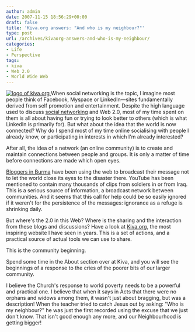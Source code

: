 ```yaml
---
author: admin
date: 2007-11-15 18:56:29+00:00
draft: false
title: 'Kiva.org answers: "And who is my neighbour?"'
type: post
url: /archives/kivaorg-answers-and-who-is-my-neighbour/
categories:
- Life
- Perspective
tags:
- kiva
- Web 2.0
- World Wide Web
---
```


[![logo of kiva.org](http://zachbeauvais.com/wp-content/uploads/2015/09/moz-screenshot_fbe9oh.jpg)
](http://kiva.org)When social networking is the topic, I imagine most people think of Facebook, Myspace or LinkedIn—sites fundamentally derived from self promotion and entertainment. Despite the high language used to discuss [social networking](http://zachbeauvais.com/wp-content/uploads/2007/11/Social_network_service) and Web 2.0, most of my time spent on them is all about having fun or trying to look better to others (which is what LinkedIn is primarily for). But what about the idea that the world is now connected? Why do I spend most of my time online socialising with people I already know, or participating in interests in which I'm already interested?

After all, the idea of a network (an online community) is to create and maintain connections between people and groups. It is only a matter of time before connections are made which open eyes.

[Bloggers in Burma](http://zachbeauvais.com/wp-content/uploads/2007/11/7012984.stm) have been using the web to broadcast their message not to let the world close its eyes to the disaster there. YouTube has been mentioned to contain many thousands of clips from soldiers in or from Iraq. This is a serious source of information, a broadcast network between communities. And it seems that this call for help could be so easily ignored if it weren't for the persistence of the messages: ignorance as a refuge is shrinking daily.

But where's the 2.0 in this Web? Where is the sharing and the interaction from these blogs and discussions? Have a look at [Kiva.org](http://zachbeauvais.com/wp-content/uploads/2007/11/www.kiva.org), the most inspiring website I have seen in years. This is a set of actions, and a practical source of actual tools we can use to share.

This is the community beginning.

Spend some time in the About section over at Kiva, and you will see the beginnings of a response to the cries of the poorer bits of our larger community.

I believe the Church's response to world poverty needs to be a powerful and practical one. I believe that when it says in Acts that there were no orphans and widows among them, it wasn't just about bragging, but was a description! When the teacher tried to catch Jesus out by asking: "Who is my neighbour?" he was just the first recorded using the excuse that we just don't know. That isn't good enough any more, and our Neighbourhood is getting bigger!
